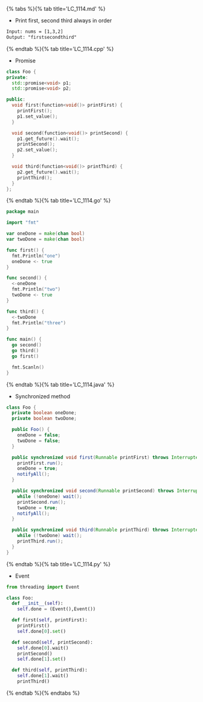 {% tabs %}{% tab title='LC_1114.md' %}

* Print first, second third always in order

```txt
Input: nums = [1,3,2]
Output: "firstsecondthird"
```

{% endtab %}{% tab title='LC_1114.cpp' %}

* Promise

```cpp
class Foo {
private:
  std::promise<void> p1;
  std::promise<void> p2;

public:
  void first(function<void()> printFirst) {
    printFirst();
    p1.set_value();
  }

  void second(function<void()> printSecond) {
    p1.get_future().wait();
    printSecond();
    p2.set_value();
  }

  void third(function<void()> printThird) {
    p2.get_future().wait();
    printThird();
  }
};
```

{% endtab %}{% tab title='LC_1114.go' %}

```go
package main

import "fmt"

var oneDone = make(chan bool)
var twoDone = make(chan bool)

func first() {
  fmt.Println("one")
  oneDone <- true
}

func second() {
  <-oneDone
  fmt.Println("two")
  twoDone <- true
}

func third() {
  <-twoDone
  fmt.Println("three")
}

func main() {
  go second()
  go third()
  go first()

  fmt.Scanln()
}
```

{% endtab %}{% tab title='LC_1114.java' %}

* Synchronized method

```java
class Foo {
  private boolean oneDone;
  private boolean twoDone;

  public Foo() {
    oneDone = false;
    twoDone = false;
  }

  public synchronized void first(Runnable printFirst) throws InterruptedException {
    printFirst.run();
    oneDone = true;
    notifyAll();
  }

  public synchronized void second(Runnable printSecond) throws InterruptedException {
    while (!oneDone) wait();
    printSecond.run();
    twoDone = true;
    notifyAll();
  }

  public synchronized void third(Runnable printThird) throws InterruptedException {
    while (!twoDone) wait();
    printThird.run();
  }
}
```

{% endtab %}{% tab title='LC_1114.py' %}

* Event

```py
from threading import Event

class Foo:
  def __init__(self):
    self.done = (Event(),Event())

  def first(self, printFirst):
    printFirst()
    self.done[0].set()

  def second(self, printSecond):
    self.done[0].wait()
    printSecond()
    self.done[1].set()

  def third(self, printThird):
    self.done[1].wait()
    printThird()
```

{% endtab %}{% endtabs %}
